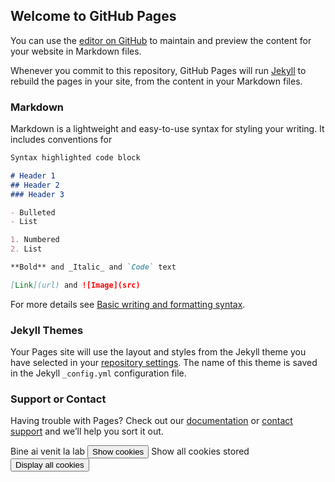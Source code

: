 ## Welcome to GitHub Pages

You can use the [editor on GitHub](https://github.com/brzTudor/newSite/edit/gh-pages/index.md) to maintain and preview the content for your website in Markdown files.

Whenever you commit to this repository, GitHub Pages will run [Jekyll](https://jekyllrb.com/) to rebuild the pages in your site, from the content in your Markdown files.

### Markdown

Markdown is a lightweight and easy-to-use syntax for styling your writing. It includes conventions for

```markdown
Syntax highlighted code block

# Header 1
## Header 2
### Header 3

- Bulleted
- List

1. Numbered
2. List

**Bold** and _Italic_ and `Code` text

[Link](url) and ![Image](src)
```

For more details see [Basic writing and formatting syntax](https://docs.github.com/en/github/writing-on-github/getting-started-with-writing-and-formatting-on-github/basic-writing-and-formatting-syntax).

### Jekyll Themes

Your Pages site will use the layout and styles from the Jekyll theme you have selected in your [repository settings](https://github.com/brzTudor/newSite/settings/pages). The name of this theme is saved in the Jekyll `_config.yml` configuration file.

### Support or Contact

Having trouble with Pages? Check out our [documentation](https://docs.github.com/categories/github-pages-basics/) or [contact support](https://support.github.com/contact) and we’ll help you sort it out.


<body> 
  Bine ai venit la lab <button onclick="alertCookie()">Show cookies</button> 
  Show all cookies stored <button onclick="showCookies()">Display all cookies</button>
</body>

<script>
  document.cookie = "session=test GDPR"; document.cookie = "favorite_task=collect Data"; function alertCookie() { alert(document.cookie); } 
  document.cookie = "name=oeschger; SameSite=None; Secure";
document.cookie = "favorite_food=tripe; SameSite=None; Secure";

function showCookies() {
  const output = document.getElementById('cookies')
  output.textContent = '> ' + document.cookie
}

function clearOutputCookies() {
  const output = document.getElementById('cookies')
  output.textContent = ''
}
</script>

